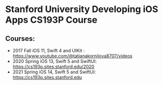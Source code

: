 # Stanford University Developing iOS Apps CS193P Course

## Courses:
- 2017 Fall iOS 11, Swift 4 and UIKit : https://www.youtube.com/@tatianakornilova8707/videos
- 2020 Spring iOS 13, Swift 5 and SwiftUI: https://cs193p.sites.stanford.edu/2020
- 2021 Spring iOS 14, Swift 5 and SwiftUI: https://cs193p.sites.stanford.edu